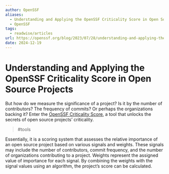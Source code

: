 ```yaml
---
author: OpenSSF
aliases:
  - Understanding and Applying the OpenSSF Criticality Score in Open Source Projects
  - OpenSSF
tags:
  - readwise/articles
url: https://openssf.org/blog/2023/07/28/understanding-and-applying-the-openssf-criticality-score-in-open-source-projects/
date: 2024-12-19
---
```

# Understanding and Applying the OpenSSF Criticality Score in Open Source Projects

But how do we measure the significance of a project? Is it by the number of contributors? The frequency of commits? Or perhaps the organizations backing it? Enter the [OpenSSF Criticality Score](https://github.com/ossf/criticality_score), a tool that unlocks the secrets of open source projects’ criticality. [](https://read.readwise.io/read/01jffqbtssf2nb4jz5mn9x9ark)
> #tools 

Essentially, it is a scoring system that assesses the relative importance of an open source project based on various signals and weights. These signals may include the number of contributors, commit frequency, and the number of organizations contributing to a project. Weights represent the assigned value of importance for each signal. By combining the weights with the signal values using an algorithm, the project’s score can be calculated. [](https://read.readwise.io/read/01jffqdyza1dq7ckcqfftxpmct)

